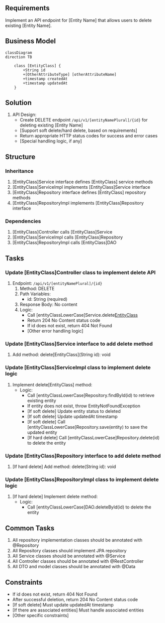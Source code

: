 ## Requirements
Implement an API endpoint for [Entity Name] that allows users to delete existing [Entity Name].

## Business Model
```mermaid
classDiagram
direction TB

    class [EntityClass] {
        +String id
        +[OtherAttributeType] [otherAttributeName]
        +timestamp createdAt
        +timestamp updatedAt
    }
```

## Solution
1. API Design:
   - Create DELETE endpoint `/api/v1/[entityNamePlural]/{id}` for deleting existing [Entity Name]
   - [Support soft delete/hard delete, based on requirements]
   - Return appropriate HTTP status codes for success and error cases
   - [Special handling logic, if any]

## Structure

### Inheritance
1. [EntityClass]Service interface defines [EntityClass] service methods
2. [EntityClass]ServiceImpl implements [EntityClass]Service interface
3. [EntityClass]Repository interface defines [EntityClass] repository methods
4. [EntityClass]RepositoryImpl implements [EntityClass]Repository interface

### Dependencies
1. [EntityClass]Controller calls [EntityClass]Service
2. [EntityClass]ServiceImpl calls [EntityClass]Repository
3. [EntityClass]RepositoryImpl calls [EntityClass]DAO

## Tasks

### Update [EntityClass]Controller class to implement delete API
  1. Endpoint: `/api/v1/[entityNamePlural]/{id}`
     1. Method: DELETE
     2. Path Variables:
        - id: String (required)
     3. Response Body: No content
     4. Logic:
        - Call [entityClassLowerCase]Service.delete[EntityClass](id)
        - Return 204 No Content status code
        - If id does not exist, return 404 Not Found
        - [Other error handling logic]

### Update [EntityClass]Service interface to add delete method
  1. Add method: delete[EntityClass](String id): void

### Update [EntityClass]ServiceImpl class to implement delete logic
  1. Implement delete[EntityClass] method:
     - Logic:
       - Call [entityClassLowerCase]Repository.findById(id) to retrieve existing entity
       - If entity does not exist, throw EntityNotFoundException
       - [If soft delete] Update entity status to deleted
       - [If soft delete] Update updatedAt timestamp
       - [If soft delete] Call [entityClassLowerCase]Repository.save(entity) to save the updated entity
       - [If hard delete] Call [entityClassLowerCase]Repository.delete(id) to delete the entity

### Update [EntityClass]Repository interface to add delete method
  1. [If hard delete] Add method: delete(String id): void

### Update [EntityClass]RepositoryImpl class to implement delete logic
  1. [If hard delete] Implement delete method:
     - Logic:
       - Call [entityClassLowerCase]DAO.deleteById(id) to delete the entity

## Common Tasks
1. All repository implementation classes should be annotated with @Repository
2. All Repository classes should implement JPA repository
3. All Service classes should be annotated with @Service
4. All Controller classes should be annotated with @RestController
5. All DTO and model classes should be annotated with @Data

## Constraints
- If id does not exist, return 404 Not Found
- After successful deletion, return 204 No Content status code
- [If soft delete] Must update updatedAt timestamp
- [If there are associated entities] Must handle associated entities
- [Other specific constraints] 